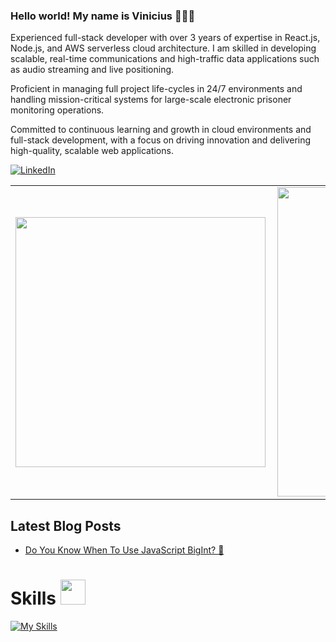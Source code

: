 ### Hello world! My name is **Vinicius** 🤘🧑‍💻

Experienced full-stack developer with over 3 years of expertise in React.js, Node.js, and AWS serverless cloud architecture. I am skilled in developing scalable, real-time communications and high-traffic data applications such as audio streaming and live positioning.

Proficient in managing full project life-cycles in 24/7 environments and handling mission-critical systems for large-scale electronic prisoner monitoring operations.

Committed to continuous learning and growth in cloud environments and full-stack development, with a focus on driving innovation and delivering high-quality, scalable web applications.

[![LinkedIn](https://img.shields.io/badge/linkedin-%230077B5.svg?style=for-the-badge&logo=linkedin&logoColor=white)](https://www.linkedin.com/in/vinicius-carvalho-guterres/)


<center>
<table>
    <tr>
        <td><img width="400px" align="left" src="https://github-readme-stats.vercel.app/api/top-langs/?username=viniciusGuterres&hide=html&layout=compact&theme=buefy" /></td>
        <td><img width="495px" align="left" src="https://github-readme-stats.vercel.app/api?username=viniciusGuterres&theme=buefy"/></td>
    </tr>   
</table>
</center>

## Latest Blog Posts  

<!-- <a href="https://www.linkedin.com/in/vinicius-carvalho-guterres/recent-activity/articles/"><img src="https://img.shields.io/badge/dev.to-0A0A0A?style=for-the-badge&logo=devdotto&logoColor=white"/></a><br> -->
<!-- BLOG-POST-LIST:START -->
- [Do You Know When To Use JavaScript BigInt? 👀](https://www.linkedin.com/pulse/do-you-know-when-use-javascript-bigint-vinicius-carvalho-guterres-cdclf/?trackingId=b6v%2BNd82TJqYKUPXjBxdnQ%3D%3D)

<!-- <br> -->
<!-- <hr> -->

# Skills <img src='https://user-images.githubusercontent.com/74038190/206662607-d9e7591e-bbf9-42f9-9386-29efc927bc16.gif' width="40"> 

[![My Skills](https://skillicons.dev/icons?i=javascript,react,typescript,nodejs,nestjs,aws,linux,mongodb,postgres,redis)](https://skillicons.dev)
